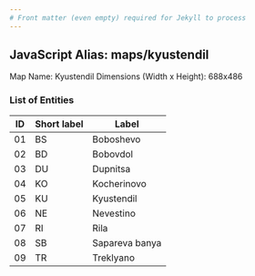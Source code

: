 ```yaml
---
# Front matter (even empty) required for Jekyll to process
---
```


## JavaScript Alias: maps/kyustendil

Map Name: Kyustendil
Dimensions (Width x Height): 688x486





### List of Entities

ID | Short label | Label
---|---|---|
01|BS|Boboshevo
02|BD|Bobovdol
03|DU|Dupnitsa
04|KO|Kocherinovo
05|KU|Kyustendil
06|NE|Nevestino
07|RI|Rila
08|SB|Sapareva banya
09|TR|Treklyano


